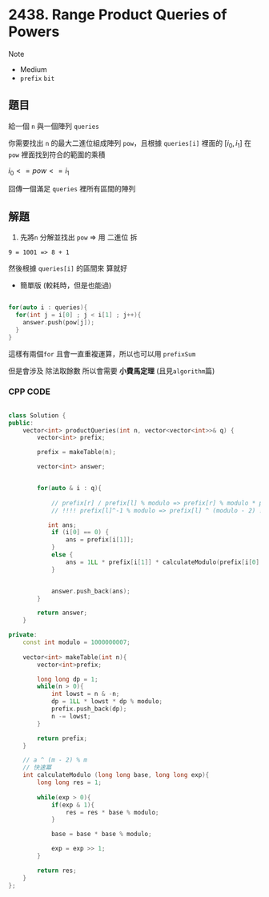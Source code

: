 # 2438. Range Product Queries of Powers


>[!note]
>- Medium
>- `prefix` `bit`

## 題目

給一個 `n` 與一個陣列 `queries`

你需要找出 `n` 的最大二進位組成陣列 `pow`，且根據 `queries[i]` 裡面的 [$`{i}_0, {i}_1`$] 在 `pow` 裡面找到符合的範圍的乘積

$` {i}_0 <= pow <= {i}_1 `$

回傳一個滿足 `queries` 裡所有區間的陣列


## 解題

1. 先將`n` 分解並找出 `pow` => 用 二進位 拆

```
9 = 1001 => 8 + 1
```

然後根據 `queries[i]` 的區間來 算就好

- 簡單版 (較耗時，但是也能過)

```cpp

for(auto i : queries){
  for(int j = i[0] ; j < i[1] ; j++){
    answer.push(pow[j]);
  }
}

```

這樣有兩個`for` 且會一直重複運算，所以也可以用 `prefixSum`

但是會涉及 除法取餘數 所以會需要 **小費馬定理** (且見`algorithm`篇)

### CPP CODE 

```cpp

class Solution {
public:
    vector<int> productQueries(int n, vector<vector<int>>& q) {
        vector<int> prefix;

        prefix = makeTable(n);

        vector<int> answer;


        for(auto & i : q){
            
            // prefix[r] / prefix[l] % modulo => prefix[r] % modulo * prefix[l]^-1 % modulo
            // !!!! prefix[l]^-1 % modulo => prefix[l] ^ (modulo - 2) !!!!!

           int ans;
            if (i[0] == 0) {
                ans = prefix[i[1]];
            } 
            else {
                ans = 1LL * prefix[i[1]] * calculateModulo(prefix[i[0] - 1], modulo - 2) % modulo;
            }


            answer.push_back(ans);
        }

        return answer;
    }

private:
    const int modulo = 1000000007;
    
    vector<int> makeTable(int n){
        vector<int>prefix;

        long long dp = 1;
        while(n > 0){
            int lowst = n & -n;
            dp = 1LL * lowst * dp % modulo;
            prefix.push_back(dp);
            n -= lowst;
        }

        return prefix;
    }

    // a ^ (m - 2) % m
    // 快速冪
    int calculateModulo (long long base, long long exp){
        long long res = 1;
        
        while(exp > 0){
            if(exp & 1){
                res = res * base % modulo;
            }

            base = base * base % modulo;

            exp = exp >> 1;
        }

        return res;
    }
};
```

